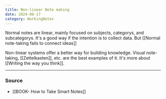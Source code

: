 ```yaml
---
title: Non-linear Note making
date: 2024-06-17
category: WorkingNotes
---
```

Normal notes are linear, mainly focused on subjects, categorys, and subcategorys. It's a good way if the intention is to collect data. But [[Normal note-taking fails to connect ideas]]

Non-linear systems offer a better way for building knowledge. Visual note-taking, [[Zettelkasten]], etc. are the best examples of it. It's more about [[Writing the way you think]].

---
### Source
- [[BOOK- How to Take Smart Notes]]